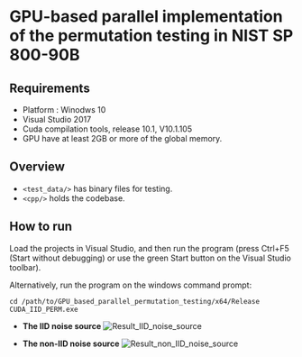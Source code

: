 # GPU-based parallel implementation of the permutation testing in NIST SP 800-90B

## Requirements
* Platform : Winodws 10
* Visual Studio 2017
* Cuda compilation tools, release 10.1, V10.1.105
* GPU have at least 2GB or more of the global memory.

## Overview
* `<test_data/>` has binary files for testing.
* `<cpp/>` holds the codebase.

## How to run
Load the projects in Visual Studio, and then run the program (press Ctrl+F5 (Start without debugging) or use the green Start button on the Visual Studio toolbar). 

Alternatively, run the program on the windows command prompt:
<pre><code>cd /path/to/GPU_based_parallel_permutation_testing/x64/Release
CUDA_IID_PERM.exe
</code></pre>

* __The IID noise source__
![Result_IID_noise_source](https://user-images.githubusercontent.com/65601912/82523667-d8d50f80-9b67-11ea-912e-a045a250eb9c.JPG)

* __The non-IID noise source__
![Result_non_IID_noise_source](https://user-images.githubusercontent.com/65601912/82523680-e4c0d180-9b67-11ea-8948-e62d5f070e6a.JPG)

